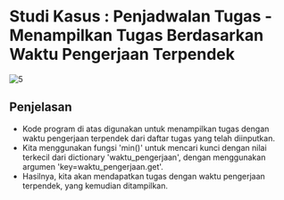 # Studi Kasus : Penjadwalan Tugas - Menampilkan Tugas Berdasarkan Waktu Pengerjaan Terpendek

![5](https://github.com/kerjabhakti/SisterAryo/assets/56922640/a93a8ee0-3109-4fc6-88ae-b4a298c249dc)

## Penjelasan
* Kode program di atas digunakan untuk menampilkan tugas dengan waktu pengerjaan terpendek dari daftar tugas yang telah diinputkan.
* Kita menggunakan fungsi 'min()' untuk mencari kunci dengan nilai terkecil dari dictionary 'waktu_pengerjaan', dengan menggunakan argumen 'key=waktu_pengerjaan.get'.
* Hasilnya, kita akan mendapatkan tugas dengan waktu pengerjaan terpendek, yang kemudian ditampilkan.


